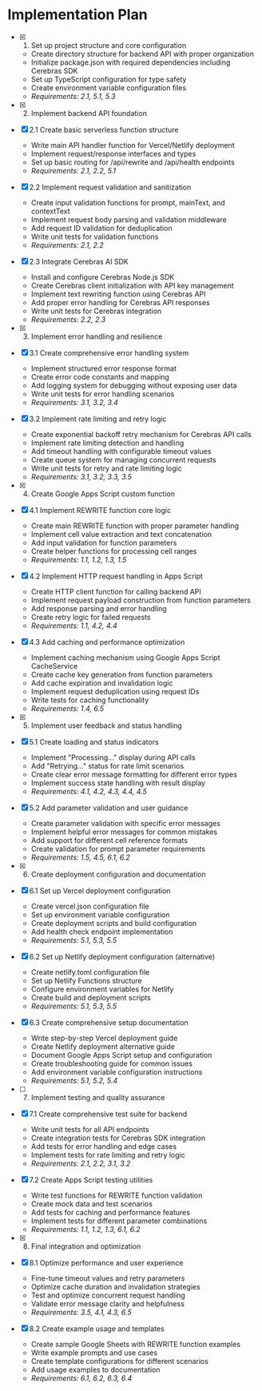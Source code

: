 # Implementation Plan

- [x] 1. Set up project structure and core configuration





  - Create directory structure for backend API with proper organization
  - Initialize package.json with required dependencies including Cerebras SDK
  - Set up TypeScript configuration for type safety
  - Create environment variable configuration files
  - _Requirements: 2.1, 5.1, 5.3_

- [x] 2. Implement backend API foundation










- [x] 2.1 Create basic serverless function structure


  - Write main API handler function for Vercel/Netlify deployment
  - Implement request/response interfaces and types
  - Set up basic routing for /api/rewrite and /api/health endpoints
  - _Requirements: 2.1, 2.2, 5.1_

- [x] 2.2 Implement request validation and sanitization


  - Create input validation functions for prompt, mainText, and contextText
  - Implement request body parsing and validation middleware
  - Add request ID validation for deduplication
  - Write unit tests for validation functions
  - _Requirements: 2.1, 2.2_

- [x] 2.3 Integrate Cerebras AI SDK


  - Install and configure Cerebras Node.js SDK
  - Create Cerebras client initialization with API key management
  - Implement text rewriting function using Cerebras API
  - Add proper error handling for Cerebras API responses
  - Write unit tests for Cerebras integration
  - _Requirements: 2.2, 2.3_

- [x] 3. Implement error handling and resilience





- [x] 3.1 Create comprehensive error handling system


  - Implement structured error response format
  - Create error code constants and mapping
  - Add logging system for debugging without exposing user data
  - Write unit tests for error handling scenarios
  - _Requirements: 3.1, 3.2, 3.4_

- [x] 3.2 Implement rate limiting and retry logic


  - Create exponential backoff retry mechanism for Cerebras API calls
  - Implement rate limiting detection and handling
  - Add timeout handling with configurable timeout values
  - Create queue system for managing concurrent requests
  - Write unit tests for retry and rate limiting logic
  - _Requirements: 3.1, 3.2, 3.3, 3.5_

- [x] 4. Create Google Apps Script custom function





- [x] 4.1 Implement REWRITE function core logic


  - Create main REWRITE function with proper parameter handling
  - Implement cell value extraction and text concatenation
  - Add input validation for function parameters
  - Create helper functions for processing cell ranges
  - _Requirements: 1.1, 1.2, 1.3, 1.5_

- [x] 4.2 Implement HTTP request handling in Apps Script


  - Create HTTP client function for calling backend API
  - Implement request payload construction from function parameters
  - Add response parsing and error handling
  - Create retry logic for failed requests
  - _Requirements: 1.1, 4.2, 4.4_

- [x] 4.3 Add caching and performance optimization


  - Implement caching mechanism using Google Apps Script CacheService
  - Create cache key generation from function parameters
  - Add cache expiration and invalidation logic
  - Implement request deduplication using request IDs
  - Write tests for caching functionality
  - _Requirements: 1.4, 6.5_

- [x] 5. Implement user feedback and status handling







- [x] 5.1 Create loading and status indicators



  - Implement "Processing..." display during API calls
  - Add "Retrying..." status for rate limit scenarios
  - Create clear error message formatting for different error types
  - Implement success state handling with result display
  - _Requirements: 4.1, 4.2, 4.3, 4.4, 4.5_

- [x] 5.2 Add parameter validation and user guidance


  - Create parameter validation with specific error messages
  - Implement helpful error messages for common mistakes
  - Add support for different cell reference formats
  - Create validation for prompt parameter requirements
  - _Requirements: 1.5, 4.5, 6.1, 6.2_

- [x] 6. Create deployment configuration and documentation







- [x] 6.1 Set up Vercel deployment configuration


  - Create vercel.json configuration file
  - Set up environment variable configuration
  - Create deployment scripts and build configuration
  - Add health check endpoint implementation
  - _Requirements: 5.1, 5.3, 5.5_

- [x] 6.2 Set up Netlify deployment configuration (alternative)


  - Create netlify.toml configuration file
  - Set up Netlify Functions structure
  - Configure environment variables for Netlify
  - Create build and deployment scripts
  - _Requirements: 5.1, 5.3, 5.5_

- [x] 6.3 Create comprehensive setup documentation












  - Write step-by-step Vercel deployment guide
  - Create Netlify deployment alternative guide
  - Document Google Apps Script setup and configuration
  - Create troubleshooting guide for common issues
  - Add environment variable configuration instructions
  - _Requirements: 5.1, 5.2, 5.4_

- [ ] 7. Implement testing and quality assurance







- [x] 7.1 Create comprehensive test suite for backend





  - Write unit tests for all API endpoints
  - Create integration tests for Cerebras SDK integration
  - Add tests for error handling and edge cases
  - Implement tests for rate limiting and retry logic
  - _Requirements: 2.1, 2.2, 3.1, 3.2_

- [x] 7.2 Create Apps Script testing utilities







  - Write test functions for REWRITE function validation
  - Create mock data and test scenarios
  - Add tests for caching and performance features
  - Implement tests for different parameter combinations
  - _Requirements: 1.1, 1.2, 1.3, 6.1, 6.2_

- [x] 8. Final integration and optimization





- [x] 8.1 Optimize performance and user experience


  - Fine-tune timeout values and retry parameters
  - Optimize cache duration and invalidation strategies
  - Test and optimize concurrent request handling
  - Validate error message clarity and helpfulness
  - _Requirements: 3.5, 4.1, 4.3, 6.5_

- [x] 8.2 Create example usage and templates


  - Create sample Google Sheets with REWRITE function examples
  - Write example prompts and use cases
  - Create template configurations for different scenarios
  - Add usage examples to documentation
  - _Requirements: 6.1, 6.2, 6.3, 6.4_